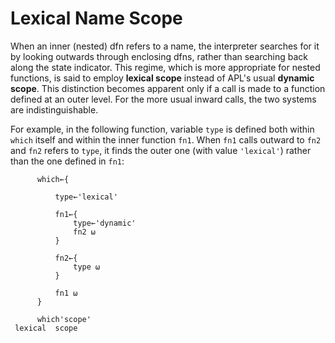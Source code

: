# Lexical Name Scope

When an inner (nested) dfn refers to a name, the interpreter searches for it by looking outwards through enclosing dfns, rather than searching back along the state indicator. This regime, which is more appropriate for nested functions, is said to employ **lexical scope** instead of APL's usual **dynamic scope**.  This distinction becomes apparent only if a call is made to a function defined at an outer level. For the more usual inward calls, the two systems are indistinguishable.

For example, in the following function, variable `type` is defined both within `which` itself and within the inner function `fn1`. When `fn1` calls outward to `fn2` and `fn2` refers to `type`, it finds the outer one (with value `'lexical'`) rather than the one defined in `fn1`:
```apl
      which←{
 
          type←'lexical' 
    
          fn1←{        
              type←'dynamic'
              fn2 ⍵
          }
    
          fn2←{    
              type ⍵ 
          }
    
          fn1 ⍵
      }
                     
      which'scope'
 lexical  scope
```
